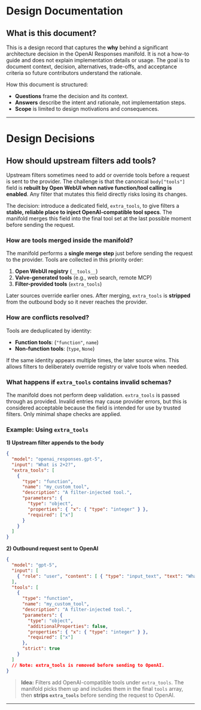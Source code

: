 # Design Documentation

## What is this document?

This is a design record that captures the **why** behind a significant architecture decision in the OpenAI Responses manifold. It is not a how-to guide and does not explain implementation details or usage. The goal is to document context, decision, alternatives, trade-offs, and acceptance criteria so future contributors understand the rationale.

How this document is structured:

* **Questions** frame the decision and its context.
* **Answers** describe the intent and rationale, not implementation steps.
* **Scope** is limited to design motivations and consequences.

---
# Design Decisions

## How should upstream filters add tools?
Upstream filters sometimes need to add or override tools before a request is sent to the provider. The challenge is that the canonical `body["tools"]` field is **rebuilt by Open WebUI when native function/tool calling is enabled**. Any filter that mutates this field directly risks losing its changes.

The decision: introduce a dedicated field, `extra_tools`, to give filters a **stable, reliable place to inject OpenAI-compatible tool specs**. The manifold merges this field into the final tool set at the last possible moment before sending the request.


### How are tools merged inside the manifold?

The manifold performs a **single merge step** just before sending the request to the provider. Tools are collected in this priority order:

1. **Open WebUI registry** (`__tools__`)
2. **Valve-generated tools** (e.g., web search, remote MCP)
3. **Filter-provided tools** (`extra_tools`)

Later sources override earlier ones. After merging, `extra_tools` is **stripped** from the outbound body so it never reaches the provider.

### How are conflicts resolved?

Tools are deduplicated by identity:

* **Function tools**: (`"function"`, `name`)
* **Non-function tools**: (`type`, `None`)

If the same identity appears multiple times, the later source wins. This allows filters to deliberately override registry or valve tools when needed.

### What happens if `extra_tools` contains invalid schemas?

The manifold does not perform deep validation. `extra_tools` is passed through as provided. Invalid entries may cause provider errors, but this is considered acceptable because the field is intended for use by trusted filters. Only minimal shape checks are applied.

### Example: Using `extra_tools`

**1) Upstream filter appends to the body**

```json
{
  "model": "openai_responses.gpt-5",
  "input": "What is 2+2?",
  "extra_tools": [
    {
      "type": "function",
      "name": "my_custom_tool",
      "description": "A filter-injected tool.",
      "parameters": {
        "type": "object",
        "properties": { "x": { "type": "integer" } },
        "required": ["x"]
      }
    }
  ]
}
```

**2) Outbound request sent to OpenAI**

```json
{
  "model": "gpt-5",
  "input": [
    { "role": "user", "content": [ { "type": "input_text", "text": "What is 2+2?" } ] }
  ],
  "tools": [
    {
      "type": "function",
      "name": "my_custom_tool",
      "description": "A filter-injected tool.",
      "parameters": {
        "type": "object",
        "additionalProperties": false,
        "properties": { "x": { "type": "integer" } },
        "required": ["x"]
      },
      "strict": true
    }
  ]
  // Note: extra_tools is removed before sending to OpenAI.
}
```

> **Idea:** Filters add OpenAI-compatible tools under `extra_tools`. The manifold picks them up and includes them in the final `tools` array, then **strips `extra_tools`** before sending the request to OpenAI.

---